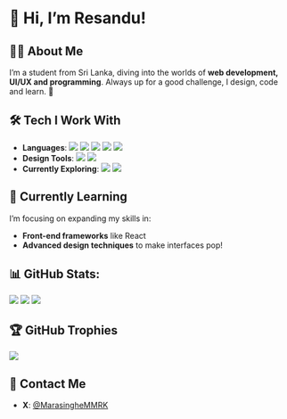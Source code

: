 # 👋 Hi, I’m Resandu!

## 🧑‍💻 About Me
I’m a student from Sri Lanka, diving into the worlds of **web development, UI/UX and programming**. Always up for a good challenge, I design, code and learn. 🚀

## 🛠️ Tech I Work With
- **Languages**: ![](https://img.shields.io/badge/HTML-e34c26?style=flat&logo=html5&logoColor=white) ![](https://img.shields.io/badge/CSS-563d7c?&style=flat&logo=css3&logoColor=white) ![](https://img.shields.io/badge/JavaScript-F7DF1E?style=flat&logo=javascript&logoColor=black) ![](https://img.shields.io/badge/Python-14354C?style=flat&logo=python&logoColor=white) ![](https://img.shields.io/badge/Bootstrap-7952B3?style=flat&logo=bootstrap&logoColor=white)
- **Design Tools**: ![](https://img.shields.io/badge/Figma-F24E1E?style=for-the-badge&logo=figma&logoColor=white) ![](https://img.shields.io/badge/Adobe%20Photoshop-31A8FF?style=for-the-badge&logo=Adobe%20Photoshop&logoColor=black)
- **Currently Exploring**: ![](https://img.shields.io/badge/React-61DAFB?style=flat&logo=react&logoColor=black) ![](https://img.shields.io/badge/blender-%23F5792A.svg?style=for-the-badge&logo=blender&logoColor=white)

## 🌱 Currently Learning
I’m focusing on expanding my skills in:
- **Front-end frameworks** like React
- **Advanced design techniques** to make interfaces pop!

## 📊 GitHub Stats:
![](https://github-readme-stats.vercel.app/api?username=ResanduMarasinghe&theme=dracula&hide_border=false&include_all_commits=false&count_private=false)
![](https://github-readme-streak-stats.herokuapp.com/?user=ResanduMarasinghe&theme=dracula&hide_border=false)
![](https://github-readme-stats.vercel.app/api/top-langs/?username=ResanduMarasinghe&theme=dracula&hide_border=false&include_all_commits=false&count_private=false&layout=compact)

## 🏆 GitHub Trophies
![](https://github-profile-trophy.vercel.app/?username=ResanduMarasinghe&theme=dracula&no-frame=false&no-bg=true&margin-w=4)

## 🤝 Contact Me
- **X**: [@MarasingheMMRK](https://x.com/MarasingheMMRK)

<!---
ResanduMarasinghe/ResanduMarasinghe is a ✨ special ✨ repository because its `README.md` (this file) appears on your GitHub profile.
You can click the Preview link to take a look at your changes.
--->
